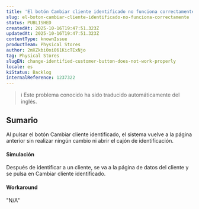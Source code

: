 ```yaml
---
title: 'El botón Cambiar cliente identificado no funciona correctamente'
slug: el-boton-cambiar-cliente-identificado-no-funciona-correctamente
status: PUBLISHED
createdAt: 2025-10-16T19:47:51.323Z
updatedAt: 2025-10-16T19:47:51.323Z
contentType: knownIssue
productTeam: Physical Stores
author: 2mXZkbi0oi061KicTExNjo
tag: Physical Stores
slugEN: change-identified-customer-button-does-not-work-properly
locale: es
kiStatus: Backlog
internalReference: 1237322
---
```


>ℹ️ Este problema conocido ha sido traducido automáticamente del inglés.

## Sumario


Al pulsar el botón Cambiar cliente identificado, el sistema vuelve a la página anterior sin realizar ningún cambio ni abrir el cajón de identificación.


#### Simulación


Después de identificar a un cliente, se va a la página de datos del cliente y se pulsa en Cambiar cliente identificado.


#### Workaround

"N/A"



